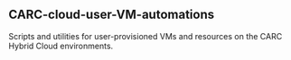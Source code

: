 ## CARC-cloud-user-VM-automations

Scripts and utilities for user-provisioned VMs and resources on the CARC Hybrid Cloud environments.
